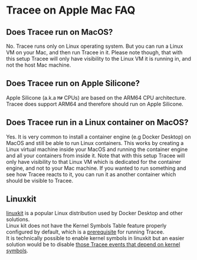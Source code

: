 # Tracee on Apple Mac FAQ

## Does Tracee run on MacOS?

No. Tracee runs only on Linux operating system. But you can run a Linux VM on your Mac, and then run Tracee in it. Please note though, that with this setup Tracee will only have visibility to the Linux VM it is running in, and not the host Mac machine.

## Does Tracee run on Apple Silicone?

Apple Silicone (a.k.a `M#` CPUs) are based on the ARM64 CPU architecture. Tracee does support ARM64 and therefore should run on Apple Silicone.

## Does Tracee run in a Linux container on MacOS?

Yes. It is very common to install a container engine (e.g Docker Desktop) on MacOS and still be able to run Linux containers. This works by creating a Linux virtual machine inside your MacOS and running the container engine and all your containers from inside it. Note that with this setup Tracee will only have visibility to that Linux VM which is dedicated for the container engine, and not to your Mac machine. If you wanted to run something and see how Tracee reacts to it, you can run it as another container which should be visible to Tracee.

## Linuxkit

[linuxkit](https://github.com/linuxkit/linuxkit) is a popular Linux distribution used by Docker Desktop and other solutions.  
Linux kit does not have the Kernel Symbols Table feature properly configured by default, which is a [prerequisite](../install/prerequisites.md#kernel-symbols) for running Tracee.  
It is technically possible to enable kernel symbols in linuxkit but an easier solution would be to  disable [those Tracee events that depend on kernel symbols](../install/prerequisites.md#kernel-symbols).

